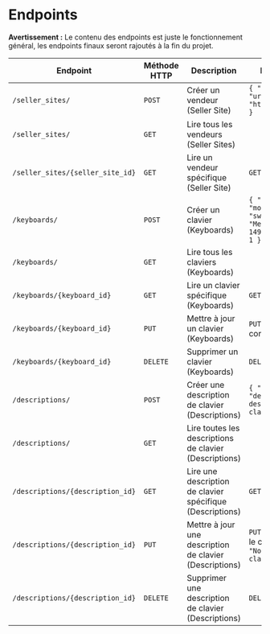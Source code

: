 # Endpoints

**Avertissement :** Le contenu des endpoints est juste le fonctionnement général, les endpoints finaux seront rajoutés à la fin du projet.

| Endpoint                                  | Méthode HTTP | Description                                                       | Exemple de Requête                                                                                                                                                                                            |
|-------------------------------------------|--------------|-------------------------------------------------------------------|------------------------------------------------------------------------------------------------------------------------------------------------------------------------------------------------------------------|
| `/seller_sites/`                          | `POST`       | Créer un vendeur (Seller Site)                                    | `{ "name": "Amazon", "url": "https://www.amazon.com/" }`                                                                                                                                                        |
| `/seller_sites/`                          | `GET`        | Lire tous les vendeurs (Seller Sites)                             |                                                                                                                                                                                                                  |
| `/seller_sites/{seller_site_id}`          | `GET`        | Lire un vendeur spécifique (Seller Site)                         | `GET /seller_sites/1`                                                                                                                                                                                          |
| `/keyboards/`                             | `POST`       | Créer un clavier (Keyboards)                                      | `{ "brand": "Logitech", "model": "G Pro X", "switch_type": "Mechanical", "price": 149.99, "seller_site_id": 1 }`                                                                                               |
| `/keyboards/`                             | `GET`        | Lire tous les claviers (Keyboards)                                |                                                                                                                                                                                                                  |
| `/keyboards/{keyboard_id}`                | `GET`        | Lire un clavier spécifique (Keyboards)                           | `GET /keyboards/1`                                                                                                                                                                                             |
| `/keyboards/{keyboard_id}`                | `PUT`        | Mettre à jour un clavier (Keyboards)                              | `PUT /keyboards/1` avec le corps `{ "price": 159.99 }`                                                                                                                                                         |
| `/keyboards/{keyboard_id}`                | `DELETE`     | Supprimer un clavier (Keyboards)                                  | `DELETE /keyboards/1`                                                                                                                                                                                          |
| `/descriptions/`                          | `POST`       | Créer une description de clavier (Descriptions)                  | `{ "keyboard_id": 1, "details": "Une description détaillée du clavier" }`                                                                                                                                      |
| `/descriptions/`                          | `GET`        | Lire toutes les descriptions de clavier (Descriptions)           |                                                                                                                                                                                                                  |
| `/descriptions/{description_id}`          | `GET`        | Lire une description de clavier spécifique (Descriptions)       | `GET /descriptions/1`                                                                                                                                                                                          |
| `/descriptions/{description_id}`          | `PUT`        | Mettre à jour une description de clavier (Descriptions)          | `PUT /descriptions/1` avec le corps `{ "details": "Nouvelle description du clavier" }`                                                                                                                        |
| `/descriptions/{description_id}`          | `DELETE`     | Supprimer une description de clavier (Descriptions)              | `DELETE /descriptions/1`                                                                                                                                                                                       |
